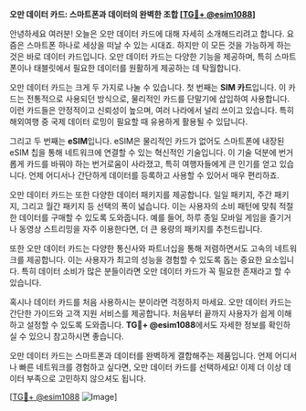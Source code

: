 **오만 데이터 카드: 스마트폰과 데이터의 완벽한 조합 [[TG💪+ @esim1088](https://t.me/s/esim1088)]**

안녕하세요 여러분! 오늘은 오만 데이터 카드에 대해 자세히 소개해드리려고 합니다. 요즘은 스마트폰 하나로 세상을 떠날 수 있는 시대죠. 하지만 이 모든 것을 가능하게 하는 것은 바로 데이터 카드입니다. 오만 데이터 카드는 다양한 기능을 제공하며, 특히 스마트폰이나 태블릿에서 필요한 데이터를 원활하게 제공하는 데 탁월합니다.

오만 데이터 카드는 크게 두 가지로 나눌 수 있습니다. 첫 번째는 **SIM 카드**입니다. 이 카드는 전통적으로 사용되던 방식으로, 물리적인 카드를 단말기에 삽입하여 사용합니다. 이런 카드들은 안정적이고 신뢰성이 높으며, 여러 나라에서 널리 쓰이고 있습니다. 특히 해외여행 중 국제 데이터 로밍이 필요할 때 유용하게 활용될 수 있답니다.

그리고 두 번째는 **eSIM**입니다. eSIM은 물리적인 카드가 없어도 스마트폰에 내장된 eSIM 칩을 통해 네트워크에 연결할 수 있는 혁신적인 기술입니다. 이 기술 덕분에 번거롭게 카드를 바꿔야 하는 번거로움이 사라졌고, 특히 여행자들에게 큰 인기를 얻고 있습니다. 언제 어디서나 간단하게 데이터를 등록하고 사용할 수 있어서 매우 편리하죠.

오만 데이터 카드는 또한 다양한 데이터 패키지를 제공합니다. 일일 패키지, 주간 패키지, 그리고 월간 패키지 등 선택의 폭이 넓습니다. 이는 사용자의 소비 패턴에 맞춰 적절한 데이터를 구매할 수 있도록 도와줍니다. 예를 들어, 하루 종일 모바일 게임을 즐기거나 동영상 스트리밍을 자주 이용한다면, 더 큰 용량의 패키지를 추천드립니다.

또한 오만 데이터 카드는 다양한 통신사와 파트너십을 통해 저렴하면서도 고속의 네트워크를 제공합니다. 이는 사용자가 최고의 성능을 경험할 수 있도록 돕는 중요한 요소입니다. 특히 데이터 소비가 많은 분들이라면 오만 데이터 카드가 꼭 필요한 존재라고 할 수 있습니다.

혹시나 데이터 카드를 처음 사용하시는 분이라면 걱정하지 마세요. 오만 데이터 카드는 간단한 가이드와 고객 지원 서비스를 제공합니다. 처음부터 끝까지 사용자가 쉽게 이해하고 설정할 수 있도록 도와줍니다. **TG💪+ @esim1088**에서도 자세한 정보를 확인하실 수 있으니 참고하시면 좋습니다.

오만 데이터 카드는 스마트폰과 데이터를 완벽하게 결합해주는 제품입니다. 언제 어디서나 빠른 네트워크를 경험하고 싶다면, 오만 데이터 카드를 선택하세요! 이제 더 이상 데이터 부족으로 고민하지 않으셔도 됩니다. 

[[TG💪+ @esim1088](https://t.me/s/esim1088) ![Image](https://i.postimg.cc/Y0z9fWf4/image.png)]